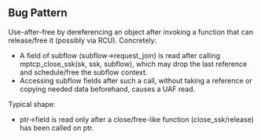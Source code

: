 ## Bug Pattern

Use-after-free by dereferencing an object after invoking a function that can release/free it (possibly via RCU). Concretely:
- A field of subflow (subflow->request_join) is read after calling mptcp_close_ssk(sk, ssk, subflow), which may drop the last reference and schedule/free the subflow context.
- Accessing subflow fields after such a call, without taking a reference or copying needed data beforehand, causes a UAF read.

Typical shape:
- ptr->field is read only after a close/free-like function (close_ssk/release) has been called on ptr.

